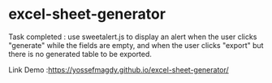 # excel-sheet-generator


Task completed : use sweetalert.js to display an alert when the user clicks "generate" while the fields are empty, and when the user clicks "export" but there is no generated table to be exported.

Link Demo :https://yossefmagdy.github.io/excel-sheet-generator/
